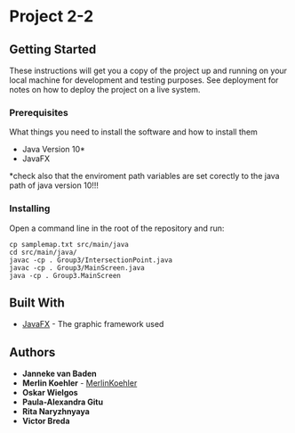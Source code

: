 # Project 2-2



## Getting Started

These instructions will get you a copy of the project up and running on your local machine for development and testing purposes. See deployment for notes on how to deploy the project on a live system.

### Prerequisites

What things you need to install the software and how to install them

* Java Version 10\*
* JavaFX

\*check also that the enviroment path variables are set corectly to the java path of java version 10!!!
### Installing

Open a command line in the root of the repository and run:
```
cp samplemap.txt src/main/java
cd src/main/java/
javac -cp . Group3/IntersectionPoint.java
javac -cp . Group3/MainScreen.java
java -cp . Group3.MainScreen
```

## Built With

* [JavaFX](https://openjfx.io/) - The graphic framework used

## Authors

* **Janneke van Baden**
* **Merlin Koehler** - [MerlinKoehler](https://github.com/MerlinKoehler)
* **Oskar Wielgos**
* **Paula-Alexandra Gitu**
* **Rita Naryzhnyaya**
* **Victor Breda**

